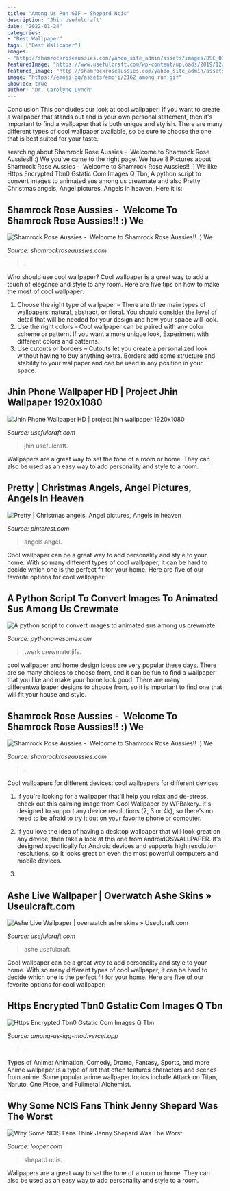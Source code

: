 ```yaml
---
title: "Among Us Run GIF ~ Shepard Ncis"
description: "Jhin usefulcraft"
date: "2022-01-24"
categories:
- "Best Wallpaper"
tags: ["Best Wallpaper"]
images:
- "http://shamrockroseaussies.com/yahoo_site_admin/assets/images/DSC_0782.124232546_std.JPG"
featuredImage: "https://www.usefulcraft.com/wp-content/uploads/2019/12/Ashe-Live-Wallpaper-27.jpg"
featured_image: "http://shamrockroseaussies.com/yahoo_site_admin/assets/images/DSC_0782.124232546_std.JPG"
image: "https://emoji.gg/assets/emoji/2162_among_run.gif"
ShowToc: true
author: "Dr. Carolyne Lynch"
---
```



Conclusion
This concludes our look at cool wallpaper! If you want to create a wallpaper that stands out and is your own personal statement, then it's important to find a wallpaper that is both unique and stylish. There are many different types of cool wallpaper available, so be sure to choose the one that is best suited for your taste.

	

		
searching about Shamrock Rose Aussies - ﻿﻿﻿ Welcome to Shamrock Rose Aussies!! :) We you've came to the right page. We have 8 Pictures about Shamrock Rose Aussies - ﻿﻿﻿ Welcome to Shamrock Rose Aussies!! :) We like Https Encrypted Tbn0 Gstatic Com Images Q Tbn, A python script to convert images to animated sus among us crewmate and also Pretty | Christmas angels, Angel pictures, Angels in heaven. Here it is:
		
    
## Shamrock Rose Aussies - ﻿﻿﻿ Welcome To Shamrock Rose Aussies!! :) We

<img loading=lazy src="http://shamrockroseaussies.com/yahoo_site_admin/assets/images/DSC_0125.83222318_std.JPG" onerror="this.onerror=null;this.src='https://tse1.mm.bing.net/th?id=OIP.vXorqpaDCzHDRqFRNmNp1AHaE-&amp;pid=15.1';" alt="Shamrock Rose Aussies - ﻿﻿﻿ Welcome to Shamrock Rose Aussies!! :) We">

_Source: shamrockroseaussies.com_

>. 

	

Who should use cool wallpaper?
Cool wallpaper is a great way to add a touch of elegance and style to any room. Here are five tips on how to make the most of cool wallpaper: 
1) Choose the right type of wallpaper – There are three main types of wallpapers: natural, abstract, or floral. You should consider the level of detail that will be needed for your design and how your space will look. 
2) Use the right colors – Cool wallpaper can be paired with any color scheme or pattern. If you want a more unique look, Experiment with different colors and patterns. 
3) Use cutouts or borders – Cutouts let you create a personalized look without having to buy anything extra. Borders add some structure and stability to your wallpaper and can be used in any position in your space.

    
## Jhin Phone Wallpaper HD | Project Jhin Wallpaper 1920x1080

<img loading=lazy src="https://www.usefulcraft.com/wp-content/uploads/2019/12/Jhin-Phone-Wallpaper-HD-10-scaled.jpg" onerror="this.onerror=null;this.src='https://tse3.mm.bing.net/th?id=OIP.jnHspCXzcDpHNihzazBk9QHaKL&amp;pid=15.1';" alt="Jhin Phone Wallpaper HD | project jhin wallpaper 1920x1080">

_Source: usefulcraft.com_

>jhin usefulcraft. 

	

Wallpapers are a great way to set the tone of a room or home. They can also be used as an easy way to add personality and style to a room.

    
## Pretty | Christmas Angels, Angel Pictures, Angels In Heaven

<img loading=lazy src="https://i.pinimg.com/736x/63/37/c2/6337c21f82611fd5f8b5a839edc5aec4--christmas-angels-christmas-time.jpg" onerror="this.onerror=null;this.src='https://tse4.mm.bing.net/th?id=OIP.6VTFqfHhBBvF-D-rrTVx5AAAAA&amp;pid=15.1';" alt="Pretty | Christmas angels, Angel pictures, Angels in heaven">

_Source: pinterest.com_

>angels angel. 

	

Cool wallpaper can be a great way to add personality and style to your home. With so many different types of cool wallpaper, it can be hard to decide which one is the perfect fit for your home. Here are five of our favorite options for cool wallpaper: 

    
## A Python Script To Convert Images To Animated Sus Among Us Crewmate

<img loading=lazy src="https://pythonawesome.com/content/images/2021/06/119789119-aec8d280-beca-11eb-9a4c-c81b9539526d.gif" onerror="this.onerror=null;this.src='https://tse2.mm.bing.net/th?id=OIP.yc-dIlWX_ONkesv_9QPFngHaDq&amp;pid=15.1';" alt="A python script to convert images to animated sus among us crewmate">

_Source: pythonawesome.com_

>twerk crewmate jifs. 

	

cool wallpaper and home design ideas are very popular these days. There are so many choices to choose from, and it can be fun to find a wallpaper that you like and make your home look good. There are many differentwallpaper designs to choose from, so it is important to find one that will fit your house and style.

    
## Shamrock Rose Aussies - ﻿﻿﻿ Welcome To Shamrock Rose Aussies!! :) We

<img loading=lazy src="http://shamrockroseaussies.com/yahoo_site_admin/assets/images/DSC_0782.124232546_std.JPG" onerror="this.onerror=null;this.src='https://tse1.mm.bing.net/th?id=OIP.A849W9qZ-uNXkjQ6RNtH0QHaE-&amp;pid=15.1';" alt="Shamrock Rose Aussies - ﻿﻿﻿ Welcome to Shamrock Rose Aussies!! :) We">

_Source: shamrockroseaussies.com_

>. 

	

Cool wallpapers for different devices:
cool wallpapers for different devices 

1. If you're looking for a wallpaper that'll help you relax and de-stress, check out this calming image from Cool Wallpaper by WPBakery. It's designed to support any device resolutions (2, 3 or 4k), so there's no need to be afraid to try it out on your favorite phone or computer.

2. If you love the idea of having a desktop wallpaper that will look great on any device, then take a look at this one from androidOSWALLPAPER. It's designed specifically for Android devices and supports high resolution resolutions, so it looks great on even the most powerful computers and mobile devices.

3.

    
## Ashe Live Wallpaper | Overwatch Ashe Skins » Useulcraft.com

<img loading=lazy src="https://www.usefulcraft.com/wp-content/uploads/2019/12/Ashe-Live-Wallpaper-27.jpg" onerror="this.onerror=null;this.src='https://tse4.mm.bing.net/th?id=OIP.v9wDPFIlnQ36VmXOMecx3AHaL2&amp;pid=15.1';" alt="Ashe Live Wallpaper | overwatch ashe skins » Useulcraft.com">

_Source: usefulcraft.com_

>ashe usefulcraft. 

	

Cool wallpaper can be a great way to add personality and style to your home. With so many different types of cool wallpaper, it can be hard to decide which one is the perfect fit for your home. Here are five of our favorite options for cool wallpaper: 

    
## Https Encrypted Tbn0 Gstatic Com Images Q Tbn

<img loading=lazy src="https://emoji.gg/assets/emoji/2162_among_run.gif" onerror="this.onerror=null;this.src='https://tse1.mm.bing.net/th?id=OIP.gkeq6XJJAIvx6y3cctX4hAHaHZ&amp;pid=15.1';" alt="Https Encrypted Tbn0 Gstatic Com Images Q Tbn">

_Source: among-us-igg-mod.vercel.app_

>. 

	

Types of Anime: Animation, Comedy, Drama, Fantasy, Sports, and more
Anime wallpaper is a type of art that often features characters and scenes from anime. Some popular anime wallpaper topics include Attack on Titan, Naruto, One Piece, and Fullmetal Alchemist.

    
## Why Some NCIS Fans Think Jenny Shepard Was The Worst

<img loading=lazy src="https://www.looper.com/img/gallery/why-some-ncis-fans-think-jenny-shepard-was-the-worst/intro-1623794322.jpg" onerror="this.onerror=null;this.src='https://tse2.mm.bing.net/th?id=OIP.fKlpZOfxwDMY4157GG5GgwHaEK&amp;pid=15.1';" alt="Why Some NCIS Fans Think Jenny Shepard Was The Worst">

_Source: looper.com_

>shepard ncis. 

	

Wallpapers are a great way to set the tone of a room or home. They can also be used as an easy way to add personality and style to a room.

